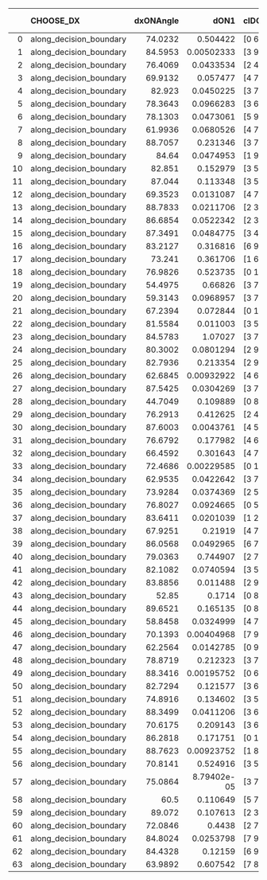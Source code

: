 |    | CHOOSE_DX               |   dxONAngle |        dON1 | cIDON1   |   dON_patch_1 |   nTON |         dON |   dxOFFAngle |       dOFF1 | cIDOFF1   |   dOFF_patch_1 |   nTOFF |        dOFF | SUCCESS   |   nExp |   dual_point_id |   subpoint_time_seconds |   total_execution_time |       logp |       dOFF/dON | Vote dOFF>dON   |
|---:|:------------------------|------------:|------------:|:---------|--------------:|-------:|------------:|-------------:|------------:|:----------|---------------:|--------:|------------:|:----------|-------:|----------------:|------------------------:|-----------------------:|-----------:|---------------:|:----------------|
|  0 | along_decision_boundary |     74.0232 | 0.504422    | [0 6]    |   0.504422    |      1 | 0.504422    |      68.4455 | 0.0108644   | [1 6]     |    0.0108644   |       1 | 0.0108644   | False     |      1 |               2 |                4.3501   |                7.22601 |  0         |    0.0215384   | False           |
|  1 | along_decision_boundary |     84.5953 | 0.00502333  | [3 9]    |   0.00502333  |      1 | 0.00502333  |      87.5976 | 0.0376711   | [3 9]     |    0.0376711   |       1 | 0.0376711   | True      |      2 |               5 |                1.35739  |                8.68548 | -0.5       |    7.49923     | True            |
|  2 | along_decision_boundary |     76.4069 | 0.0433534   | [2 4]    |   0.0433534   |      1 | 0.0433534   |      68.1913 | 0.0299555   | [2 4]     |    0.0299555   |       1 | 0.0299555   | False     |      3 |               6 |                2.27058  |               10.966   | -0         |    0.690961    | False           |
|  3 | along_decision_boundary |     69.9132 | 0.057477    | [4 7]    |   0.057477    |      1 | 0.057477    |      62.0737 | 0.73142     | [4 7]     |    0.73142     |       1 | 0.73142     | True      |      4 |               8 |                4.73587  |               19.6551  | -0.166667  |   12.7254      | True            |
|  4 | along_decision_boundary |     82.923  | 0.0450225   | [3 7]    |   0.0450225   |      1 | 0.0450225   |      85.6792 | 0.0267092   | [3 7]     |    0.0267092   |       1 | 0.0267092   | False     |      5 |              10 |                1.11871  |               20.8268  | -0         |    0.593241    | False           |
|  5 | along_decision_boundary |     78.3643 | 0.0966283   | [3 6]    |   0.0966283   |      1 | 0.0966283   |      82.1516 | 0.150132    | [3 6]     |    0.150132    |       1 | 0.150132    | True      |      6 |              11 |                2.13464  |               22.9674  | -0.1       |    1.5537      | True            |
|  6 | along_decision_boundary |     78.1303 | 0.0473061   | [5 9]    |   0.0473061   |      1 | 0.0473061   |      72.8796 | 0.00738606  | [5 9]     |    0.00738606  |       1 | 0.00738606  | False     |      7 |              12 |                1.15892  |               24.1354  | -0         |    0.156133    | False           |
|  7 | along_decision_boundary |     61.9936 | 0.0680526   | [4 7]    |   0.0680526   |      1 | 0.0680526   |      62.3156 | 0.164037    | [4 7]     |    0.164037    |       1 | 0.164037    | True      |      8 |              15 |                3.2073   |               29.6644  | -0.0714286 |    2.41045     | True            |
|  8 | along_decision_boundary |     88.7057 | 0.231346    | [3 7]    |   0.231346    |      1 | 0.231346    |      78.9723 | 0.0525903   | [3 7]     |    0.0525903   |       1 | 0.0525903   | False     |      9 |              16 |                2.13426  |               31.8067  | -0         |    0.227324    | False           |
|  9 | along_decision_boundary |     84.64   | 0.0474953   | [1 9]    |   0.0474953   |      1 | 0.0474953   |      84.7732 | 0.113165    | [1 9]     |    0.113165    |       1 | 0.113165    | True      |     10 |              17 |                1.78636  |               33.6     | -0.0555556 |    2.38265     | True            |
| 10 | along_decision_boundary |     82.851  | 0.152979    | [3 5]    |   0.152979    |      1 | 0.152979    |      81.4256 | 0.332639    | [3 5]     |    0.332639    |       1 | 0.332639    | True      |     11 |              19 |                5.60624  |               47.1062  | -0         |    2.17441     | True            |
| 11 | along_decision_boundary |     87.044  | 0.113348    | [3 5]    |   0.113348    |      1 | 0.113348    |      81.2878 | 0.0502866   | [3 5]     |    0.0502866   |       1 | 0.0502866   | False     |     12 |              20 |                3.20948  |               50.3227  | -0.0454545 |    0.443648    | False           |
| 12 | along_decision_boundary |     69.3523 | 0.0131087   | [4 7]    |   0.0131087   |      1 | 0.0131087   |      78.5814 | 0.00622358  | [4 7]     |    0.00622358  |       1 | 0.00622358  | False     |     13 |              26 |                1.77321  |               60.3165  | -0         |    0.474769    | False           |
| 13 | along_decision_boundary |     88.7833 | 0.0211706   | [2 3]    |   0.0211706   |      1 | 0.0211706   |      84.6658 | 0.0586614   | [2 3]     |    0.0586614   |       1 | 0.0586614   | True      |     14 |              29 |                1.3488   |               66.7127  | -0.0384615 |    2.77089     | True            |
| 14 | along_decision_boundary |     86.6854 | 0.0522342   | [2 3]    |   0.0522342   |      1 | 0.0522342   |      83.2059 | 0.222273    | [2 3]     |    0.222273    |       1 | 0.222273    | True      |     15 |              30 |                2.30638  |               69.0273  | -0         |    4.25532     | True            |
| 15 | along_decision_boundary |     87.3491 | 0.0484775   | [3 4]    |   0.0484775   |      1 | 0.0484775   |      88.0177 | 0.0202051   | [3 4]     |    0.0202051   |       1 | 0.0202051   | False     |     16 |              31 |                1.41119  |               70.4454  | -0.0333333 |    0.416794    | False           |
| 16 | along_decision_boundary |     83.2127 | 0.316816    | [6 9]    |   0.316816    |      1 | 0.316816    |      81.2543 | 1.89621     | [6 9]     |    1.89621     |       1 | 1.89621     | True      |     17 |              33 |               11.0267   |               81.5285  | -0         |    5.9852      | True            |
| 17 | along_decision_boundary |     73.241  | 0.361706    | [1 6]    |   0.361706    |      1 | 0.361706    |      50.2794 | 0.365512    | [0 6]     |    0.365512    |       1 | 0.365512    | True      |     18 |              34 |                6.11438  |               87.6563  | -0.0294118 |    1.01052     | True            |
| 18 | along_decision_boundary |     76.9826 | 0.523735    | [0 1]    |   0.523735    |      1 | 0.523735    |      68.8033 | 0.132963    | [0 1]     |    0.132963    |       1 | 0.132963    | False     |     19 |              35 |                3.22392  |               90.8862  | -0.111111  |    0.253875    | False           |
| 19 | along_decision_boundary |     54.4975 | 0.66826     | [3 7]    |   0.66826     |      1 | 0.66826     |      57.6373 | 0.631168    | [3 7]     |    0.631168    |       1 | 0.631168    | False     |     20 |              37 |                3.48802  |               96.2157  | -0.0263158 |    0.944495    | False           |
| 20 | along_decision_boundary |     59.3143 | 0.0968957   | [3 7]    |   0.0968957   |      1 | 0.0968957   |      63.9909 | 0.166733    | [3 7]     |    0.166733    |       1 | 0.166733    | True      |     21 |              38 |                1.94014  |               98.1608  | -0         |    1.72075     | True            |
| 21 | along_decision_boundary |     67.2394 | 0.072844    | [0 1]    |   0.072844    |      1 | 0.072844    |      65.3104 | 0.448034    | [0 1]     |    0.448034    |       1 | 0.448034    | True      |     22 |              39 |                5.01774  |              103.187   | -0.0238095 |    6.1506      | True            |
| 22 | along_decision_boundary |     81.5584 | 0.011003    | [3 5]    |   0.011003    |      1 | 0.011003    |      83.9762 | 0.31305     | [3 5]     |    0.31305     |       1 | 0.31305     | True      |     23 |              47 |                2.91611  |              120.558   | -0.0909091 |   28.4513      | True            |
| 23 | along_decision_boundary |     84.5783 | 1.07027     | [3 7]    |   1.07027     |      1 | 1.07027     |      65.3765 | 0.103769    | [3 7]     |    0.103769    |       1 | 0.103769    | False     |     24 |              48 |                6.96047  |              127.527   | -0.195652  |    0.0969552   | False           |
| 24 | along_decision_boundary |     80.3002 | 0.0801294   | [2 9]    |   0.0801294   |      1 | 0.0801294   |      75.7295 | 0.152506    | [2 9]     |    0.152506    |       1 | 0.152506    | True      |     25 |              53 |                2.36452  |              132.701   | -0.0833333 |    1.90324     | True            |
| 25 | along_decision_boundary |     82.7936 | 0.213354    | [2 9]    |   0.213354    |      1 | 0.213354    |      73.4777 | 0.075116    | [2 9]     |    0.075116    |       1 | 0.075116    | False     |     26 |              54 |                3.44043  |              136.146   | -0.18      |    0.352073    | False           |
| 26 | along_decision_boundary |     62.6845 | 0.00932922  | [4 6]    |   0.00932922  |      1 | 0.00932922  |      65.6567 | 0.033895    | [4 6]     |    0.033895    |       1 | 0.033895    | True      |     27 |              56 |                0.923975 |              137.116   | -0.0769231 |    3.6332      | True            |
| 27 | along_decision_boundary |     87.5425 | 0.0304269   | [3 7]    |   0.0304269   |      1 | 0.0304269   |      89.8517 | 0.0159825   | [3 7]     |    0.0159825   |       1 | 0.0159825   | False     |     28 |              60 |                1.58745  |              138.865   | -0.166667  |    0.525273    | False           |
| 28 | along_decision_boundary |     44.7049 | 0.109889    | [0 8]    |   0.109889    |      1 | 0.109889    |      79.0712 | 0.0207389   | [1 8]     |    0.0207389   |       1 | 0.0207389   | False     |     29 |              61 |                1.39349  |              140.268   | -0.0714286 |    0.188726    | False           |
| 29 | along_decision_boundary |     76.2913 | 0.412625    | [2 4]    |   0.412625    |      1 | 0.412625    |      75.2263 | 0.533076    | [2 4]     |    0.533076    |       1 | 0.533076    | True      |     30 |              65 |                5.31489  |              151.989   | -0.0172414 |    1.29192     | True            |
| 30 | along_decision_boundary |     87.6003 | 0.0043761   | [4 5]    |   0.0043761   |      1 | 0.0043761   |      86.1148 | 0.0709626   | [4 5]     |    0.0709626   |       1 | 0.0709626   | True      |     31 |              66 |                2.01064  |              154.008   | -0.0666667 |   16.2159      | True            |
| 31 | along_decision_boundary |     76.6792 | 0.177982    | [4 6]    |   0.177982    |      1 | 0.177982    |      74.079  | 0.144757    | [4 6]     |    0.144757    |       1 | 0.144757    | False     |     32 |              69 |                3.47368  |              157.561   | -0.145161  |    0.813324    | False           |
| 32 | along_decision_boundary |     66.4592 | 0.301643    | [4 7]    |   0.301643    |      1 | 0.301643    |      66.1553 | 0.157085    | [4 7]     |    0.157085    |       1 | 0.157085    | False     |     33 |              74 |                5.10337  |              166.132   | -0.0625    |    0.520764    | False           |
| 33 | along_decision_boundary |     72.4686 | 0.00229585  | [0 1]    |   0.00229585  |      1 | 0.00229585  |      76.7719 | 0.319007    | [0 1]     |    0.319007    |       1 | 0.319007    | True      |     34 |              78 |                2.65005  |              172.275   | -0.0151515 |  138.949       | True            |
| 34 | along_decision_boundary |     62.9535 | 0.0422642   | [3 7]    |   0.0422642   |      1 | 0.0422642   |      63.2722 | 0.227369    | [3 7]     |    0.227369    |       1 | 0.227369    | True      |     35 |              84 |                2.36174  |              184.714   | -0.0588235 |    5.37969     | True            |
| 35 | along_decision_boundary |     73.9284 | 0.0374369   | [2 5]    |   0.0374369   |      1 | 0.0374369   |      79.2502 | 0.0190763   | [2 5]     |    0.0190763   |       1 | 0.0190763   | False     |     36 |              86 |                2.058    |              189.933   | -0.128571  |    0.50956     | False           |
| 36 | along_decision_boundary |     76.8027 | 0.0924665   | [0 5]    |   0.0924665   |      1 | 0.0924665   |      60.4684 | 4.24267e-05 | [1 5]     |    4.24267e-05 |       1 | 4.24267e-05 | False     |     37 |              88 |                2.1649   |              194.948   | -0.0555556 |    0.000458833 | False           |
| 37 | along_decision_boundary |     83.6411 | 0.0201039   | [1 2]    |   0.0201039   |      1 | 0.0201039   |      65.9302 | 0.000141413 | [1 2]     |    0.000141413 |       1 | 0.000141413 | False     |     38 |              92 |                1.71237  |              199.734   | -0.0135135 |    0.00703411  | False           |
| 38 | along_decision_boundary |     67.9251 | 0.21919     | [4 7]    |   0.21919     |      1 | 0.21919     |      85.2009 | 0.385276    | [4 7]     |    0.385276    |       1 | 0.385276    | True      |     39 |              97 |                3.88336  |              214.21    | -0         |    1.75773     | True            |
| 39 | along_decision_boundary |     86.0568 | 0.0492965   | [6 7]    |   0.0492965   |      1 | 0.0492965   |      76.1744 | 0.00975841  | [6 7]     |    0.00975841  |       1 | 0.00975841  | False     |     40 |              99 |                1.74854  |              215.994   | -0.0128205 |    0.197953    | False           |
| 40 | along_decision_boundary |     79.0363 | 0.744907    | [2 7]    |   0.744907    |      1 | 0.744907    |      75.8503 | 0.0176956   | [2 7]     |    0.0176956   |       1 | 0.0176956   | False     |     41 |             101 |                3.34077  |              222.685   | -0         |    0.0237555   | False           |
| 41 | along_decision_boundary |     82.1082 | 0.0740594   | [3 5]    |   0.0740594   |      1 | 0.0740594   |      78.1243 | 0.0100884   | [3 5]     |    0.0100884   |       1 | 0.0100884   | False     |     42 |             102 |                1.65576  |              224.348   | -0.0121951 |    0.13622     | False           |
| 42 | along_decision_boundary |     83.8856 | 0.011488    | [2 9]    |   0.011488    |      1 | 0.011488    |      87.5163 | 0.087114    | [2 9]     |    0.087114    |       1 | 0.087114    | True      |     43 |             103 |                1.71771  |              226.071   | -0.047619  |    7.58305     | True            |
| 43 | along_decision_boundary |     52.85   | 0.1714      | [0 8]    |   0.1714      |      1 | 0.1714      |      73.277  | 0.0561453   | [1 8]     |    0.0561453   |       1 | 0.0561453   | False     |     44 |             105 |                2.69558  |              233.124   | -0.0116279 |    0.327568    | False           |
| 44 | along_decision_boundary |     89.6521 | 0.165135    | [0 8]    |   0.165135    |      1 | 0.165135    |      69.8783 | 6.73964e-05 | [1 8]     |    6.73964e-05 |       1 | 6.73964e-05 | False     |     45 |             106 |                1.48493  |              234.616   | -0.0454545 |    0.000408129 | False           |
| 45 | along_decision_boundary |     58.8458 | 0.0324999   | [4 7]    |   0.0324999   |      1 | 0.0324999   |      84.6354 | 0.025149    | [4 7]     |    0.025149    |       1 | 0.025149    | False     |     46 |             110 |                1.35861  |              236.122   | -0.1       |    0.773819    | False           |
| 46 | along_decision_boundary |     70.1393 | 0.00404968  | [7 9]    |   0.00404968  |      1 | 0.00404968  |      79.8468 | 0.027382    | [7 9]     |    0.027382    |       1 | 0.027382    | True      |     47 |             111 |                1.2464   |              237.378   | -0.173913  |    6.76151     | True            |
| 47 | along_decision_boundary |     62.2564 | 0.0142785   | [0 9]    |   0.0142785   |      1 | 0.0142785   |      73.5766 | 0.0114915   | [1 9]     |    0.0114915   |       1 | 0.0114915   | False     |     48 |             115 |                1.13667  |              238.662   | -0.0957447 |    0.804807    | False           |
| 48 | along_decision_boundary |     78.8719 | 0.212323    | [3 7]    |   0.212323    |      1 | 0.212323    |      70.885  | 0.157956    | [3 7]     |    0.157956    |       1 | 0.157956    | False     |     49 |             116 |                4.52676  |              243.194   | -0.166667  |    0.743939    | False           |
| 49 | along_decision_boundary |     88.3416 | 0.00195752  | [0 6]    |   0.00195752  |      1 | 0.00195752  |      82.5231 | 0.0384456   | [1 6]     |    0.0384456   |       1 | 0.0384456   | True      |     50 |             118 |                1.02186  |              245.95    | -0.255102  |   19.6399      | True            |
| 50 | along_decision_boundary |     82.7294 | 0.121577    | [3 6]    |   0.121577    |      1 | 0.121577    |      73.7676 | 0.0174152   | [3 6]     |    0.0174152   |       1 | 0.0174152   | False     |     51 |             119 |                3.34174  |              249.301   | -0.16      |    0.143244    | False           |
| 51 | along_decision_boundary |     74.8916 | 0.134602    | [3 5]    |   0.134602    |      1 | 0.134602    |      71.3782 | 0.0476893   | [3 5]     |    0.0476893   |       1 | 0.0476893   | False     |     52 |             121 |                2.02878  |              251.375   | -0.245098  |    0.354298    | False           |
| 52 | along_decision_boundary |     88.3499 | 0.0411206   | [3 6]    |   0.0411206   |      1 | 0.0411206   |      69.6966 | 0.147322    | [3 6]     |    0.147322    |       1 | 0.147322    | True      |     53 |             122 |                2.56363  |              253.945   | -0.346154  |    3.58268     | True            |
| 53 | along_decision_boundary |     70.6175 | 0.209143    | [3 6]    |   0.209143    |      1 | 0.209143    |      69.9144 | 0.0626544   | [3 6]     |    0.0626544   |       1 | 0.0626544   | False     |     54 |             124 |                2.96287  |              256.953   | -0.235849  |    0.299578    | False           |
| 54 | along_decision_boundary |     86.2818 | 0.171751    | [0 1]    |   0.171751    |      1 | 0.171751    |      82.7774 | 0.478117    | [0 1]     |    0.478117    |       1 | 0.478117    | True      |     55 |             126 |                4.53087  |              263.422   | -0.333333  |    2.78378     | True            |
| 55 | along_decision_boundary |     88.7623 | 0.00923752  | [1 8]    |   0.00923752  |      1 | 0.00923752  |      85.9774 | 1.27907e-05 | [1 8]     |    1.27907e-05 |       1 | 1.27907e-05 | False     |     56 |             127 |                0.972824 |              264.404   | -0.227273  |    0.00138465  | False           |
| 56 | along_decision_boundary |     70.8141 | 0.524916    | [3 5]    |   0.524916    |      1 | 0.524916    |      68.7641 | 0.146952    | [3 5]     |    0.146952    |       1 | 0.146952    | False     |     57 |             128 |                4.67525  |              269.084   | -0.321429  |    0.279952    | False           |
| 57 | along_decision_boundary |     75.0864 | 8.79402e-05 | [3 7]    |   8.79402e-05 |      1 | 8.79402e-05 |      76.6785 | 0.237966    | [3 7]     |    0.237966    |       1 | 0.237966    | True      |     58 |             130 |                3.30978  |              279.272   | -0.429825  | 2706           | True            |
| 58 | along_decision_boundary |     60.5    | 0.110649    | [5 7]    |   0.110649    |      1 | 0.110649    |      55.7957 | 0.0198072   | [5 7]     |    0.0198072   |       1 | 0.0198072   | False     |     59 |             132 |                2.60227  |              281.941   | -0.310345  |    0.17901     | False           |
| 59 | along_decision_boundary |     89.072  | 0.107613    | [2 3]    |   0.107613    |      1 | 0.107613    |      87.0852 | 0.052639    | [2 3]     |    0.052639    |       1 | 0.052639    | False     |     60 |             133 |                1.5395   |              283.486   | -0.415254  |    0.489153    | False           |
| 60 | along_decision_boundary |     72.0846 | 0.4438      | [2 7]    |   0.4438      |      1 | 0.4438      |      60.425  | 0.062329    | [2 7]     |    0.062329    |       1 | 0.062329    | False     |     61 |             134 |                4.16043  |              287.652   | -0.533333  |    0.140444    | False           |
| 61 | along_decision_boundary |     84.8024 | 0.0253798   | [7 9]    |   0.0253798   |      1 | 0.0253798   |      72.6273 | 0.00342095  | [7 9]     |    0.00342095  |       1 | 0.00342095  | False     |     62 |             135 |                1.06349  |              288.726   | -0.663934  |    0.13479     | False           |
| 62 | along_decision_boundary |     84.4328 | 0.12159     | [6 9]    |   0.12159     |      1 | 0.12159     |      81.6788 | 0.315561    | [6 9]     |    0.315561    |       1 | 0.315561    | True      |     63 |             137 |                1.29354  |              296.244   | -0.806452  |    2.59529     | True            |
| 63 | along_decision_boundary |     63.9892 | 0.607542    | [7 8]    |   0.607542    |      1 | 0.607542    |      64.0251 | 0.199174    | [7 8]     |    0.199174    |       1 | 0.199174    | False     |     64 |             139 |                7.62064  |              307.394   | -0.642857  |    0.327836    | False           |